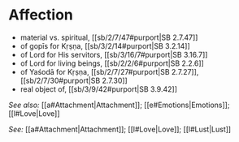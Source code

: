 # Affection

* material vs. spiritual, [[sb/2/7/47#purport|SB 2.7.47]]
* of gopīs for Kṛṣṇa, [[sb/3/2/14#purport|SB 3.2.14]]
* of Lord for His servitors, [[sb/3/16/7#purport|SB 3.16.7]]
* of Lord for living beings, [[sb/2/2/6#purport|SB 2.2.6]]
* of Yaśodā for Kṛṣṇa, [[sb/2/7/27#purport|SB 2.7.27]], [[sb/2/7/30#purport|SB 2.7.30]]
* real object of, [[sb/3/9/42#purport|SB 3.9.42]]

*See also:* [[a#Attachment|Attachment]]; [[e#Emotions|Emotions]]; [[l#Love|Love]]

*See:* [[a#Attachment|Attachment]]; [[l#Love|Love]]; [[l#Lust|Lust]]
